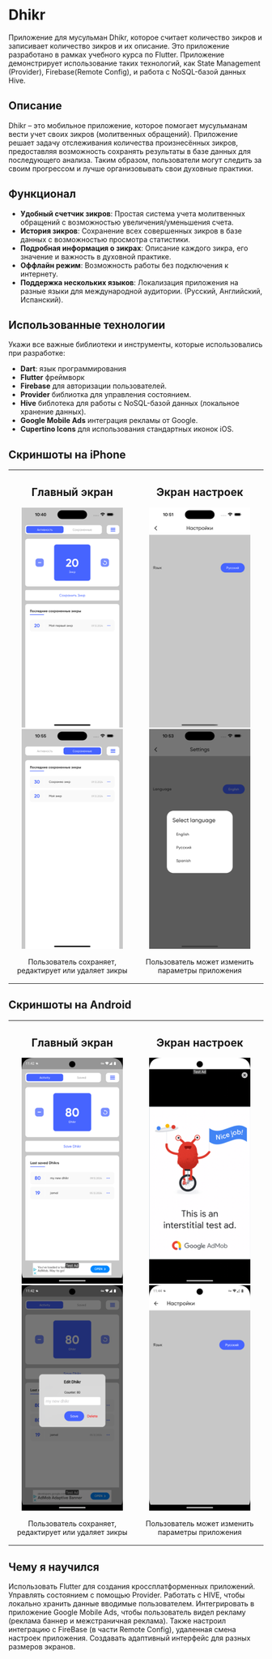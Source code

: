 # Dhikr

Приложение для мусульман Dhikr, которое считает количество зикров и записивает количество зикров и их описание. 
Это приложение разработано в рамках учебного курса по Flutter. Приложение демонстрирует использование таких технологий, как State Management (Provider), Firebase(Remote Config),  и работа с NoSQL-базой данных Hive.

## Описание

Dhikr – это мобильное приложение, которое помогает мусульманам вести учет своих зикров (молитвенных обращений). Приложение решает задачу отслеживания количества произнесённых зикров, предоставляя возможность сохранять результаты в базе данных для последующего анализа. Таким образом, пользователи могут следить за своим прогрессом и лучше организовывать свои духовные практики.


## Функционал

- **Удобный счетчик зикров**: Простая система учета молитвенных обращений с возможностью увеличения/уменьшения счета.
- **История зикров**: Сохранение всех совершенных зикров в базе данных с возможностью просмотра статистики.
- **Подробная информация о зикрах**: Описание каждого зикра, его значение и важность в духовной практике.
- **Оффлайн режим**: Возможность работы без подключения к интернету.
- **Поддержка нескольких языков**: Локализация приложения на разные языки для международной аудитории. (Русский, Английский, Испанский).

## Использованные технологии

Укажи все важные библиотеки и инструменты, которые использовались при разработке:
- **Dart**: язык программирования   
- **Flutter** фреймворк
- **Firebase** для авторизации пользователей.
- **Provider** библиотка для управления состоянием.
- **Hive** библотека для работы с NoSQL-базой данных (локальное хранение данных).
- **Google Mobile Ads** интеграция рекламы от Google.
- **Cupertino Icons** для использования стандартных иконок iOS.

## Скриншоты на iPhone
<table>
  <tr>
    <!-- Первая секция -->
    <td style="text-align: center; vertical-align: top; width: 50%;">
      <h2>Главный экран</h2>
      <img src="https://github.com/Absaidov/screen_shots/blob/main/Приложение%20Dhikr/iPhone/Главная%20страница.png" alt="Alt Text 1" width="200">
      <img src="https://github.com/Absaidov/screen_shots/blob/main/Приложение%20Dhikr/iPhone/Сохраненные%20зикры.png" alt="Alt Text 2" width="200">
      <p>Пользователь сохраняет, редактирует или удаляет зикры</p>
    </td>
    <!-- Вторая секция -->
    <td style="text-align: center; vertical-align: top; width: 50%;">
      <h2>Экран настроек</h2>
      <img src="https://github.com/Absaidov/screen_shots/blob/main/Приложение%20Dhikr/iPhone/Экран%20настроек.png" alt="Alt Text 1" width="200">
      <img src="https://github.com/Absaidov/screen_shots/blob/main/Приложение%20Dhikr/iPhone/Выбор%20языка.png" alt="Alt Text 2" width="200">
      <p>Пользователь может изменить параметры приложения</p>
    </td>

  </tr>
</table>


## Скриншоты на Android
<table>
  <tr>
    <!-- Первая секция -->
    <td style="text-align: center; vertical-align: top; width: 50%;">
      <h2>Главный экран</h2>
      <img src="https://github.com/Absaidov/screen_shots/blob/main/Приложение%20Dhikr/Android/Главная%20страница.png" alt="Alt Text 1" width="200">
      <img src="https://github.com/Absaidov/screen_shots/blob/main/Приложение%20Dhikr/Android/Редактирование%20или%20удаление.png" alt="Alt Text 2" width="200">
      <p>Пользователь сохраняет, редактирует или удаляет зикры</p>
    </td>
    <!-- Вторая секция -->
    <td style="text-align: center; vertical-align: top; width: 50%;">
      <h2>Экран настроек</h2>
      <img src="https://github.com/Absaidov/screen_shots/blob/main/Приложение%20Dhikr/Android/Межстраничная%20реклама.png" alt="Alt Text 1" width="200">
      <img src="https://github.com/Absaidov/screen_shots/blob/main/Приложение%20Dhikr/Android/Страница%20настроек.png" width="200">
      <p>Пользователь может изменить параметры приложения</p>
    </td>

  </tr>
</table>

## Чему я научился

Использовать Flutter для создания кроссплатформенных приложений.
Управлять состоянием с помощью Provider.
Работать с HIVE, чтобы локально хранить данные вводимые пользователем.
Интегрировать в приложение Google Mobile Ads, чтобы пользователь видел рекламу (реклама баннер и межстраничная реклама).
Также настроил интеграцию с FireBase (в части Remote Config), удаленная смена настроек приложения.
Создавать адаптивный интерфейс для разных размеров экранов.





